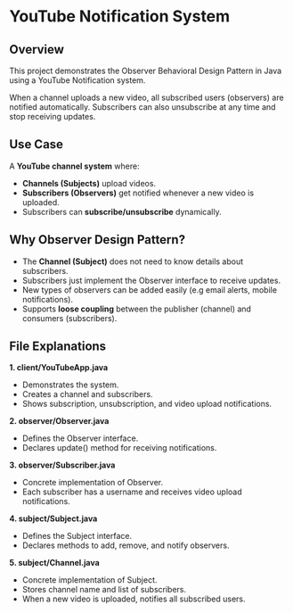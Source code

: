 # YouTube Notification System 

## Overview

This project demonstrates the Observer Behavioral Design Pattern in Java using a YouTube Notification system.

When a channel uploads a new video, all subscribed users (observers) are notified automatically.
Subscribers can also unsubscribe at any time and stop receiving updates.


## Use Case

A **YouTube channel system** where:

* **Channels (Subjects)** upload videos.
* **Subscribers (Observers)** get notified whenever a new video is uploaded.
* Subscribers can **subscribe/unsubscribe** dynamically.


## Why Observer Design Pattern?

* The **Channel (Subject)** does not need to know details about subscribers.
* Subscribers just implement the Observer interface to receive updates.
* New types of observers can be added easily (e.g email alerts, mobile notifications).
* Supports **loose coupling** between the publisher (channel) and consumers (subscribers).


## File Explanations

**1. client/YouTubeApp.java**

* Demonstrates the system.
* Creates a channel and subscribers.
* Shows subscription, unsubscription, and video upload notifications.

**2. observer/Observer.java**

* Defines the Observer interface.
* Declares update() method for receiving notifications.

**3. observer/Subscriber.java**

* Concrete implementation of Observer.
* Each subscriber has a username and receives video upload notifications.

**4. subject/Subject.java**

* Defines the Subject interface.
* Declares methods to add, remove, and notify observers.

**5. subject/Channel.java**

* Concrete implementation of Subject.
* Stores channel name and list of subscribers.
* When a new video is uploaded, notifies all subscribed users.

